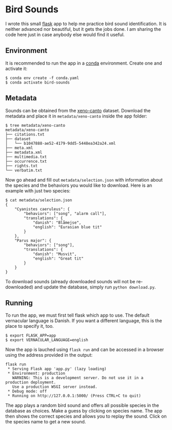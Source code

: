 # Bird Sounds

I wrote this small [flask](https://flask.palletsprojects.com/en/2.0.x/) app to help me practice bird sound identification. It is neither advanced nor beautiful, but it gets the jobs done. I am sharing the code here just in case anybody else would find it useful.

## Environment

It is recommended to run the app in a [conda](https://docs.conda.io/en/latest/) environment. Create one and activate it:

```
$ conda env create -f conda.yaml
$ conda activate bird-sounds
````

## Metadata

Sounds can be obtained from the [xeno-canto](https://www.gbif.org/dataset/b1047888-ae52-4179-9dd5-5448ea342a24) dataset. Download the metadata and place it in `metadata/xeno-canto` inside the app folder:

```
$ tree metadata/xeno-canto
metadata/xeno-canto
├── citations.txt
├── dataset
│   └── b1047888-ae52-4179-9dd5-5448ea342a24.xml
├── meta.xml
├── metadata.xml
├── multimedia.txt
├── occurrence.txt
├── rights.txt
└── verbatim.txt
```

Now go ahead and fill out `metadata/selection.json` with information about the species and the behaviors you would like to download. Here is an example with just two species:

```
$ cat metadata/selection.json
{
    "Cyanistes caeruleus": {
        "behaviors": ["song", "alarm call"],
        "translations": {
            "danish": "Blåmejse",
            "english": "Eurasian blue tit"
        }
    },
    "Parus major": {
        "behaviors": ["song"],
        "translations": {
            "danish": "Musvit",
            "english": "Great tit"
        }
    }
}
```

To download sounds (already downloaded sounds will not be re-downloaded) and update the database, simply run `python download.py`.

## Running

To run the app, we must first tell flask which app to use. The default vernacular language is Danish. If you want a different language, this is the place to specify it, too.

```
$ export FLASK_APP=app
$ export VERNACULAR_LANGUAGE=english
```

Now the app is lauched using `flask run` and can be accessed in a browser using the address provided in the output:

```
flask run
 * Serving Flask app 'app.py' (lazy loading)
 * Environment: production
   WARNING: This is a development server. Do not use it in a production deployment.
   Use a production WSGI server instead.
 * Debug mode: off
 * Running on http://127.0.0.1:5000/ (Press CTRL+C to quit)
 ```

The app plays a random bird sound and offers all possible species in the database as choices. Make a guess by clicking on species name. The app then shows the correct species and allows you to replay the sound. Click on the species name to get a new sound.

